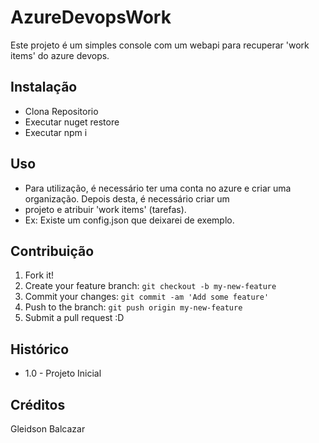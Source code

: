 # AzureDevopsWork

Este projeto é um simples console com um webapi para recuperar 'work items' do azure devops.

## Instalação

- Clona Repositorio
- Executar nuget restore
- Executar npm i

## Uso

- Para utilização, é necessário ter uma conta no azure e criar uma organização. Depois desta, é necessário criar um
- projeto e atribuir 'work items' (tarefas).
- Ex: Existe um config.json que deixarei de exemplo.

## Contribuição

1. Fork it!
2. Create your feature branch: `git checkout -b my-new-feature`
3. Commit your changes: `git commit -am 'Add some feature'`
4. Push to the branch: `git push origin my-new-feature`
5. Submit a pull request :D

## Histórico

- 1.0 - Projeto Inicial

## Créditos

Gleidson Balcazar
